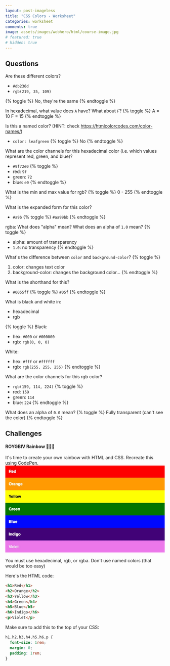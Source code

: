 ```yaml
---
layout: post-imageless
title: "CSS Colors - Worksheet"
categories: worksheet
comments: true
image: assets/images/webhero/html/course-image.jpg
# featured: true
# hidden: true
---
```

## Questions
Are these different colors?
- `#db236d`
- `rgb(219, 35, 109)`

{% toggle %}
No, they're the same
{% endtoggle %}

In hexadecimal, what value does `A` have? What about `F`?
{% toggle %}
A = 10
F = 15
{% endtoggle %}

Is this a named color? (HINT: check https://htmlcolorcodes.com/color-names/)
- `color: leafgreen`
{% toggle %}
No
{% endtoggle %}

What are the color channels for this hexadecimal color (i.e. which values represent red, green, and blue)?
- `#9f72e0`
{% toggle %}
- red: `9f`
- green: `72`
- blue: `e0`
{% endtoggle %}

What is the min and max value for rgb?
{% toggle %}
0 - 255
{% endtoggle %}

What is the expanded form for this color?
- `#a9b`
{% toggle %}
`#aa99bb`
{% endtoggle %}

rgba: What does "alpha" mean? What does an alpha of `1.0` mean?
{% toggle %}
- alpha: amount of transparency
- `1.0`: no transparency
{% endtoggle %}

What's the difference between `color` and `background-color`?
{% toggle %}
1. color: changes text color
2. background-color: changes the background color...
{% endtoggle %}

What is the shorthand for this?
- `#0055ff`
{% toggle %}
`#05f`
{% endtoggle %}

What is black and white in:
- hexadecimal
- rgb

{% toggle %}
Black:
- hex: `#000` or `#000000`
- rgb: `rgb(0, 0, 0)`

White:
- hex: `#fff` or `#ffffff`
- rgb: `rgb(255, 255, 255)`
{% endtoggle %}

What are the color channels for this rgb color?
- `rgb(159, 114, 224)`
{% toggle %}
- red: `159`
- green: `114`
- blue: `224`
{% endtoggle %}

What does an alpha of `0.0` mean?
{% toggle %}
Fully transparent (can't see the color)
{% endtoggle %}

## Challenges
#### ROYGBIV Rainbow 🌈🌈🌈
It's time to create your own rainbow with HTML and CSS.
Recreate this using CodePen.<br>
![Rainbow](rainbow.jpg)

You must use hexadecimal, rgb, or rgba. Don't use named colors (that would be too easy)

Here's the HTML code:
```html
<h1>Red</h1>
<h2>Orange</h2>
<h3>Yellow</h3>
<h4>Green</h4>
<h5>Blue</h5>
<h6>Indigo</h6>
<p>Violet</p>
```

Make sure to add this to the top of your CSS:
```css
h1,h2,h3,h4,h5,h6,p {
  font-size: 1rem;
  margin: 0;
  padding: 1rem;
}
```
